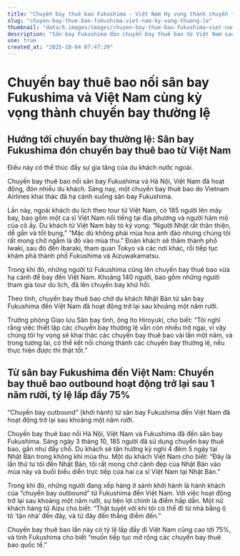 ```yaml
---
title: "Chuyến bay thuê bao Fukushima - Việt Nam Hy vọng thành chuyến thường lệ"
slug: "chuyen-bay-thue-bao-fukushima-viet-nam-ky-vong-thuong-le"
thumbnail: "data/6.images/images/chuyen-bay-thue-bao-fukushima-viet-nam-ky-vong-thuong-le.webp"
description: "Sân bay Fukushima đón chuyến bay thuê bao từ Việt Nam sau 1.5 năm, với 185 du khách đến Nhật và 140 người từ Fukushima đi Việt Nam. Tỉnh Fukushima đặt mục tiêu biến các chuyến này thành thường lệ."
use: true
created_at: "2025-10-04 07:47:29"
---
```


# Chuyến bay thuê bao nối sân bay Fukushima và Việt Nam cùng kỳ vọng thành chuyến bay thường lệ

## Hướng tới chuyến bay thường lệ: Sân bay Fukushima đón chuyến bay thuê bao từ Việt Nam

Điều này có thể thúc đẩy sự gia tăng của du khách nước ngoài.

Chuyến bay thuê bao nối sân bay Fukushima và Hà Nội, Việt Nam đã hoạt động, đón nhiều du khách. Sáng nay, một chuyến bay thuê bao do Vietnam Airlines khai thác đã hạ cánh xuống sân bay Fukushima.

Lần này, ngoài khách du lịch theo tour từ Việt Nam, có 185 người lên máy bay, bao gồm một ca sĩ Việt Nam nổi tiếng tại địa phương và người hâm mộ của cô ấy. Du khách từ Việt Nam bày tỏ kỳ vọng: “Người Nhật rất thân thiện, dễ gần và tốt bụng,” “Mặc dù không phải mùa hoa anh đào nhưng chúng tôi rất mong chờ ngắm lá đỏ vào mùa thu.” Đoàn khách sẽ thăm thành phố Iwaki, sau đó đến Ibaraki, tham quan Tokyo và các nơi khác, rồi tiếp tục khám phá thành phố Fukushima và Aizuwakamatsu.

Trong khi đó, những người từ Fukushima cũng lên chuyến bay thuê bao vừa hạ cánh để bay đến Việt Nam. Khoảng 140 người, bao gồm những người tham gia tour du lịch, đã lên chuyến bay khứ hồi.

Theo tỉnh, chuyến bay thuê bao chở du khách Nhật Bản từ sân bay Fukushima đến Việt Nam đã hoạt động trở lại sau khoảng một năm rưỡi.

Trưởng phòng Giao lưu Sân bay tỉnh, ông Ito Hiroyuki, cho biết: “Tôi nghĩ rằng việc thiết lập các chuyến bay thường lệ vẫn còn nhiều trở ngại, vì vậy chúng tôi hy vọng sẽ khai thác các chuyến bay thuê bao vài lần một năm, và trong tương lai, có thể kết nối chúng thành các chuyến bay thường lệ, nếu thực hiện được thì thật tốt.”

## Từ sân bay Fukushima đến Việt Nam: Chuyến bay thuê bao outbound hoạt động trở lại sau 1 năm rưỡi, tỷ lệ lấp đầy 75%

“Chuyến bay outbound” (khởi hành) từ sân bay Fukushima đến Việt Nam đã hoạt động trở lại sau khoảng một năm rưỡi.

Chuyến bay thuê bao nối Hà Nội, Việt Nam và Fukushima đã đến sân bay Fukushima. Sáng ngày 3 tháng 10, 185 người đã sử dụng chuyến bay thuê bao, gần như đầy chỗ. Du khách sẽ tận hưởng kỳ nghỉ 4 đêm 5 ngày tại Nhật Bản trong không khí mùa thu. Một du khách Việt Nam cho biết: “Đây là lần thứ tư tôi đến Nhật Bản, tôi rất mong chờ cảnh đẹp của Nhật Bản vào mùa này và buổi biểu diễn trực tiếp của hai ca sĩ Việt Nam tại Nhật Bản.”

Trong khi đó, những người đang xếp hàng ở sảnh khởi hành là hành khách của “chuyến bay outbound” từ Fukushima đến Việt Nam. Với việc hoạt động trở lại sau khoảng một năm rưỡi, sự tiện lợi chính là điểm hấp dẫn. Một nữ khách hàng từ Aizu cho biết: “Thật tuyệt vời khi tôi có thể đi từ nhà bằng ô tô ‘tận nhà’ đến đây, và từ đây đến thẳng điểm đến.”

Chuyến bay thuê bao lần này có tỷ lệ lấp đầy đi Việt Nam cũng cao tới 75%, và tỉnh Fukushima cho biết “muốn tiếp tục mở rộng các chuyến bay thuê bao quốc tế.”